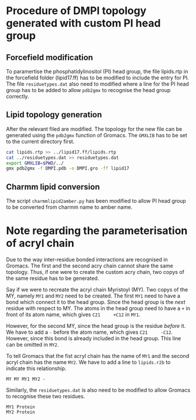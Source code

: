 # Procedure of DMPI topology generated with custom PI head group
## Forcefield modification
To paramertise the phosphatidylinositol (PI) head group, the file lipids.rtp in
the forcefield folder (lipid17.ff) has to be modified to include the entry for
PI. The file `residuetypes.dat` also need to modified where a line for the PI
head group has to be added to allow `pdb2gmx` to recognise the head group correctly.

## Lipid topology generation
After the relevant filed are modified. The topology for the new file can be
generated using the `pdb2gmx` function of Gromacs. The `GMXLIB` has to be set to
the current directory first.

```bash
cat lipids.rtp >> ../lipid17.ff/lipids.rtp
cat ../residuetypes.dat >> residuetypes.dat
export GMXLIB=$PWD/../
gmx pdb2gmx -f DMPI.pdb -o DMPI.gro -ff lipid17
```

## Charmm lipid conversion

The script `charmmlipid2amber.py` has been modified to allow PI head group
to be converted from charmm name to amber name.

# Note regarding the parameterisation of acryl chain
Due to the way inter-residue bonded interactions are recognised in Gromacs.
The first and the second acry chain cannot share the same topology. Thus, if one
were to create the custom acry chain, two copys of the same residue has to be
generated.

Say if we were to recreate the acryl chain Myristoyl (MY). Two copys of the MY,
namely `MY1` and `MY2` need to be created. The first `MY1` need to have a bond which
connect it to the head group. Since the head group is the *next* residue with
respect to MY. The atoms in the head group need to have a `+` in front of its
atom name, which gives `C21     +C12` in `MY1`.

However, for the second MY, since the head group is the residue *before* it. We
have to add a `-` before the atom name, which gives `C21     -C12`. However,
since this bond is already included in the head group. This line can be omitted
in `MY2`.

To tell Gromacs that the fist acryl chain has the name of `MY1` and the second
acryl chain has the name `MY2`. We have to add a line to `lipids.r2b` to indicate
this relationship.
```
MY MY MY1 MY2 -
```

Similarly, the `residuetypes.dat` is also need to be modified to allow Gromacs
to recognise these two residues.

```
MY1 Protein
MY2 Protein
```
